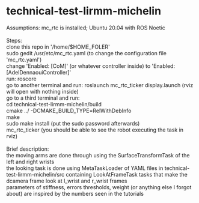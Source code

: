 # technical-test-lirmm-michelin
Assumptions: mc_rtc is installed; Ubuntu 20.04 with ROS Noetic <br />
<br />
Steps: <br />
clone this repo in '/home/$HOME_FOLER' <br />
sudo gedit /usr/etc/mc_rtc.yaml (to change the configuration file 'mc_rtc.yaml') <br />
change 'Enabled: [CoM]' (or whatever controller inside) to 'Enabled: [AdelDennaouiController]' <br />
run: roscore <br />
go to another terminal and run: roslaunch mc_rtc_ticker display.launch (rviz will open with nothing inside) <br />
go to a third terminal and run: <br />
cd technical-test-lirmm-michelin/build <br />
cmake ../ -DCMAKE_BUILD_TYPE=RelWithDebInfo <br />
make <br />
sudo make install (put the sudo password afterwards) <br />
mc_rtc_ticker (you should be able to see the robot executing the task in rviz) <br />
<br /> 
Brief description: <br />
the moving arms are done through using the SurfaceTransformTask of the left and right wrists <br />
the looking task is done using MetaTaskLoader of YAML files in technical-test-lirmm-michelin/src containing LookAtFrameTask tasks that make the dcamera frame look at l_wrist and r_wrist frames <br />
parameters of stiffness, errors thresholds, weight (or anything else I forgot about) are inspired by the numbers seen in the tutorials <br />
